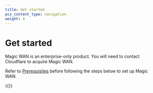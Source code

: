```yaml
---
title: Get started
pcx_content_type: navigation
weight: 4
---
```


# Get started

Magic WAN is an enterprise-only product. You will need to contact Cloudflare to acquire Magic WAN. 

Refer to [Prerequisites](/magic-wan/prerequisites/) before following the steps below to set up Magic WAN.

{{<directory-listing>}}